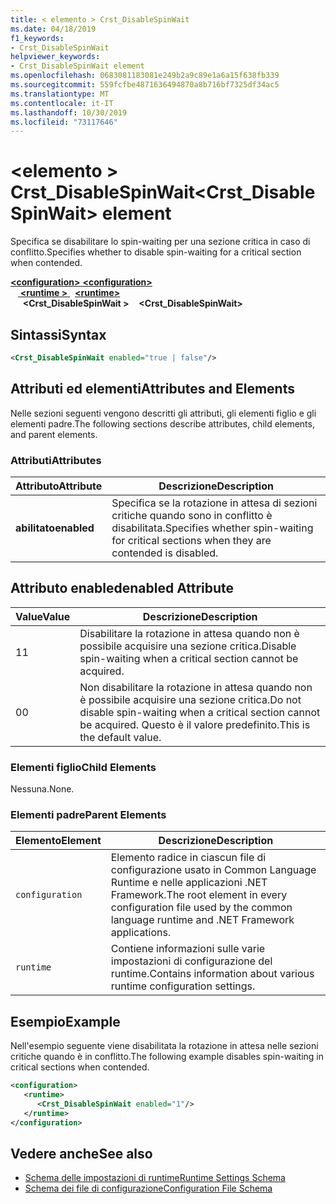 ```yaml
---
title: < elemento > Crst_DisableSpinWait
ms.date: 04/18/2019
f1_keywords:
- Crst_DisableSpinWait
helpviewer_keywords:
- Crst_DisableSpinWait element
ms.openlocfilehash: 0683081183081e249b2a9c89e1a6a15f638fb339
ms.sourcegitcommit: 559fcfbe4871636494870a8b716bf7325df34ac5
ms.translationtype: MT
ms.contentlocale: it-IT
ms.lasthandoff: 10/30/2019
ms.locfileid: "73117646"
---
```

# <a name="crst_disablespinwait-element"></a><span data-ttu-id="3660b-102">\<elemento > Crst_DisableSpinWait</span><span class="sxs-lookup"><span data-stu-id="3660b-102">\<Crst_DisableSpinWait> element</span></span>

<span data-ttu-id="3660b-103">Specifica se disabilitare lo spin-waiting per una sezione critica in caso di conflitto.</span><span class="sxs-lookup"><span data-stu-id="3660b-103">Specifies whether to disable spin-waiting for a critical section when contended.</span></span>  
  
<span data-ttu-id="3660b-104">[ **\<configuration>** ](../configuration-element.md)</span><span class="sxs-lookup"><span data-stu-id="3660b-104">[**\<configuration>**](../configuration-element.md)</span></span>\
<span data-ttu-id="3660b-105">&nbsp; &nbsp;[ **\<runtime >** ](runtime-element.md) </span><span class="sxs-lookup"><span data-stu-id="3660b-105">&nbsp;&nbsp;[**\<runtime>**](runtime-element.md)</span></span>\
<span data-ttu-id="3660b-106">&nbsp;&nbsp;&nbsp;&nbsp; **\<Crst_DisableSpinWait >**</span><span class="sxs-lookup"><span data-stu-id="3660b-106">&nbsp;&nbsp;&nbsp;&nbsp;**\<Crst_DisableSpinWait>**</span></span>  
  
## <a name="syntax"></a><span data-ttu-id="3660b-107">Sintassi</span><span class="sxs-lookup"><span data-stu-id="3660b-107">Syntax</span></span>  
  
```xml  
<Crst_DisableSpinWait enabled="true | false"/>  
```  
  
## <a name="attributes-and-elements"></a><span data-ttu-id="3660b-108">Attributi ed elementi</span><span class="sxs-lookup"><span data-stu-id="3660b-108">Attributes and Elements</span></span>

<span data-ttu-id="3660b-109">Nelle sezioni seguenti vengono descritti gli attributi, gli elementi figlio e gli elementi padre.</span><span class="sxs-lookup"><span data-stu-id="3660b-109">The following sections describe attributes, child elements, and parent elements.</span></span>  
  
### <a name="attributes"></a><span data-ttu-id="3660b-110">Attributi</span><span class="sxs-lookup"><span data-stu-id="3660b-110">Attributes</span></span>  
  
|<span data-ttu-id="3660b-111">Attributo</span><span class="sxs-lookup"><span data-stu-id="3660b-111">Attribute</span></span>|<span data-ttu-id="3660b-112">Descrizione</span><span class="sxs-lookup"><span data-stu-id="3660b-112">Description</span></span>|  
|---------------|-----------------|  
|<span data-ttu-id="3660b-113">**abilitato**</span><span class="sxs-lookup"><span data-stu-id="3660b-113">**enabled**</span></span>|<span data-ttu-id="3660b-114">Specifica se la rotazione in attesa di sezioni critiche quando sono in conflitto è disabilitata.</span><span class="sxs-lookup"><span data-stu-id="3660b-114">Specifies whether spin-waiting for critical sections when they are contended is disabled.</span></span>|  
  
## <a name="enabled-attribute"></a><span data-ttu-id="3660b-115">Attributo enabled</span><span class="sxs-lookup"><span data-stu-id="3660b-115">enabled Attribute</span></span>  
  
|<span data-ttu-id="3660b-116">Value</span><span class="sxs-lookup"><span data-stu-id="3660b-116">Value</span></span>|<span data-ttu-id="3660b-117">Descrizione</span><span class="sxs-lookup"><span data-stu-id="3660b-117">Description</span></span>|  
|-----------|-----------------|  
|<span data-ttu-id="3660b-118">1</span><span class="sxs-lookup"><span data-stu-id="3660b-118">1</span></span>|<span data-ttu-id="3660b-119">Disabilitare la rotazione in attesa quando non è possibile acquisire una sezione critica.</span><span class="sxs-lookup"><span data-stu-id="3660b-119">Disable spin-waiting when a critical section cannot be acquired.</span></span>|  
|<span data-ttu-id="3660b-120">0</span><span class="sxs-lookup"><span data-stu-id="3660b-120">0</span></span>|<span data-ttu-id="3660b-121">Non disabilitare la rotazione in attesa quando non è possibile acquisire una sezione critica.</span><span class="sxs-lookup"><span data-stu-id="3660b-121">Do not disable spin-waiting when a critical section cannot be acquired.</span></span> <span data-ttu-id="3660b-122">Questo è il valore predefinito.</span><span class="sxs-lookup"><span data-stu-id="3660b-122">This is the default value.</span></span>|  
  
### <a name="child-elements"></a><span data-ttu-id="3660b-123">Elementi figlio</span><span class="sxs-lookup"><span data-stu-id="3660b-123">Child Elements</span></span>  
 <span data-ttu-id="3660b-124">Nessuna.</span><span class="sxs-lookup"><span data-stu-id="3660b-124">None.</span></span>  
  
### <a name="parent-elements"></a><span data-ttu-id="3660b-125">Elementi padre</span><span class="sxs-lookup"><span data-stu-id="3660b-125">Parent Elements</span></span>  
  
|<span data-ttu-id="3660b-126">Elemento</span><span class="sxs-lookup"><span data-stu-id="3660b-126">Element</span></span>|<span data-ttu-id="3660b-127">Descrizione</span><span class="sxs-lookup"><span data-stu-id="3660b-127">Description</span></span>|  
|-------------|-----------------|  
|`configuration`|<span data-ttu-id="3660b-128">Elemento radice in ciascun file di configurazione usato in Common Language Runtime e nelle applicazioni .NET Framework.</span><span class="sxs-lookup"><span data-stu-id="3660b-128">The root element in every configuration file used by the common language runtime and .NET Framework applications.</span></span>|  
|`runtime`|<span data-ttu-id="3660b-129">Contiene informazioni sulle varie impostazioni di configurazione del runtime.</span><span class="sxs-lookup"><span data-stu-id="3660b-129">Contains information about various runtime configuration settings.</span></span>|  
  
## <a name="example"></a><span data-ttu-id="3660b-130">Esempio</span><span class="sxs-lookup"><span data-stu-id="3660b-130">Example</span></span>  

<span data-ttu-id="3660b-131">Nell'esempio seguente viene disabilitata la rotazione in attesa nelle sezioni critiche quando è in conflitto.</span><span class="sxs-lookup"><span data-stu-id="3660b-131">The following example disables spin-waiting in critical sections when contended.</span></span>  
  
```xml  
<configuration>  
   <runtime>  
      <Crst_DisableSpinWait enabled="1"/>  
   </runtime>  
</configuration>  
```  
  
## <a name="see-also"></a><span data-ttu-id="3660b-132">Vedere anche</span><span class="sxs-lookup"><span data-stu-id="3660b-132">See also</span></span>

- [<span data-ttu-id="3660b-133">Schema delle impostazioni di runtime</span><span class="sxs-lookup"><span data-stu-id="3660b-133">Runtime Settings Schema</span></span>](index.md)
- [<span data-ttu-id="3660b-134">Schema dei file di configurazione</span><span class="sxs-lookup"><span data-stu-id="3660b-134">Configuration File Schema</span></span>](../index.md)
